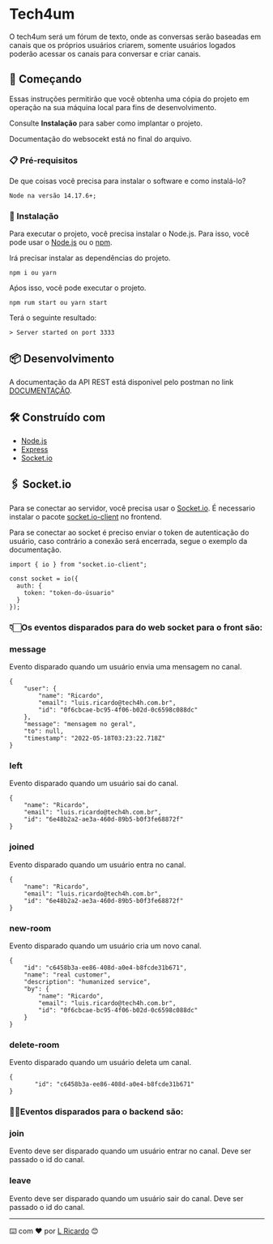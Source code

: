 # Tech4um

O tech4um será um fórum de texto, onde as conversas serão baseadas em canais que os próprios usuários criarem, somente usuários logados poderão acessar os canais para conversar e criar canais.

## 🚀 Começando

Essas instruções permitirão que você obtenha uma cópia do projeto em operação na sua máquina local para fins de desenvolvimento.

Consulte **Instalação** para saber como implantar o projeto.

Documentação do websocekt está no final do arquivo.

### 📋 Pré-requisitos

De que coisas você precisa para instalar o software e como instalá-lo?

```
Node na versão 14.17.6+;
```

### 🔧 Instalação

Para executar o projeto, você precisa instalar o Node.js. Para isso, você pode usar o [Node.js](https://nodejs.org/en/download/) ou o [npm](https://www.npmjs.com/get-npm/).

Irá precisar instalar as dependências do projeto.

```
npm i ou yarn
```

Aṕos isso, você pode executar o projeto.

```
npm rum start ou yarn start

```

Terá o seguinte resultado:


```
> Server started on port 3333

```

## 📦 Desenvolvimento

A documentação da API REST está disponivel pelo postman no link [DOCUMENTAÇÃO](https://documenter.getpostman.com/view/17298396/Uyxkkm8b).

## 🛠️ Construído com

* [Node.js](https://nodejs.org/)
* [Express](https://expressjs.com/)
* [Socket.io](https://socket.io/)

## 🖇️ Socket.io

Para se conectar ao servidor, você precisa usar o [Socket.io](https://socket.io/). É necessario instalar o pacote [socket.io-client](https://www.npmjs.com/package/socket.io-client) no frontend.

Para se conectar ao socket é preciso enviar o token de autenticação do usuário, caso contrário a conexão será encerrada, segue o exemplo da documentação.

~~~
import { io } from "socket.io-client";

const socket = io({
  auth: {
    token: "token-do-úsuario"
  }
});
~~~

### 👇🏻Os eventos disparados para do web socket para o front são:

### message
Evento disparado quando um usuário envia uma mensagem no canal.

~~~
{
    "user": {
        "name": "Ricardo",
        "email": "luis.ricardo@tech4h.com.br",
        "id": "0f6cbcae-bc95-4f06-b02d-0c6598c088dc"
    },
    "message": "mensagem no geral",
    "to": null,
    "timestamp": "2022-05-18T03:23:22.718Z"
}
~~~

### left
Evento disparado quando um usuário sai do canal.
~~~
{
    "name": "Ricardo",
    "email": "luis.ricardo@tech4h.com.br",
    "id": "6e48b2a2-ae3a-460d-89b5-b0f3fe68872f"
}
~~~

### joined
Evento disparado quando um usuário entra no canal.
~~~
{
    "name": "Ricardo",
    "email": "luis.ricardo@tech4h.com.br",
    "id": "6e48b2a2-ae3a-460d-89b5-b0f3fe68872f"
}
~~~

### new-room
Evento disparado quando um usuário cria um novo canal.
~~~
{
    "id": "c6458b3a-ee86-408d-a0e4-b8fcde31b671",
    "name": "real customer",
    "description": "humanized service",
    "by": {
        "name": "Ricardo",
        "email": "luis.ricardo@tech4h.com.br",
        "id": "0f6cbcae-bc95-4f06-b02d-0c6598c088dc"
    }
}
~~~

### delete-room
Evento disparado quando um usuário deleta um canal.
~~~
{
       "id": "c6458b3a-ee86-408d-a0e4-b8fcde31b671"
}
~~~

### ☝🏻Eventos disparados para o backend são:

### join
Evento deve ser disparado quando um usuário entrar no canal. Deve ser passado o id do canal.

### leave
Evento deve ser disparado quando um usuário sair do canal. Deve ser passado o id do canal.

---
⌨️ com ❤️ por [L Ricardo](mailto:luis.ricardo@tech4h.com.br) 😊
```

